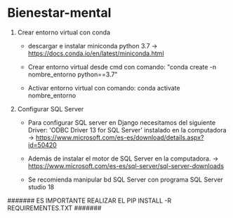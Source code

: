 # Bienestar-mental



 1) Crear entorno virtual con conda
 
    - descargar e instalar miniconda python 3.7    ->   https://docs.conda.io/en/latest/miniconda.html

    - Crear entorno virtual desde cmd con comando: "conda create -n nombre_entorno python==3.7"
  
    - Activar entorno virtual con comando: conda activate nombre_entorno

 2) Configurar SQL Server
 
    - Para configurar SQL server en Django necesitamos del siguiente Driver: 'ODBC Driver 13 for SQL Server' instalado en la computadora
    -> https://www.microsoft.com/es-es/download/details.aspx?id=50420
 
    - Además de instalar el motor de SQL Server en la computadora.
    -> https://www.microsoft.com/es-es/sql-server/sql-server-downloads
    
    - Se recomienda manipular bd SQL Server con programa SQL Server studio 18
    

#######
ES IMPORTANTE REALIZAR EL PIP INSTALL -R REQUIREMENTES.TXT
#######  
